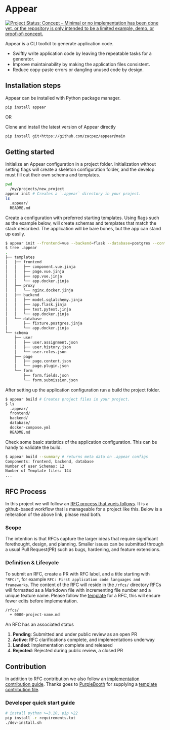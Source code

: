 # Appear

[![Project Status: Concept – Minimal or no implementation has been done yet, or the repository is only intended to be a limited example, demo, or proof-of-concept.](https://www.repostatus.org/badges/latest/concept.svg)](https://www.repostatus.org/#concept)

Appear is a CLI toolkit to generate application code.

* Swiftly write application code by leaving the repeatable tasks for a generator.
* Improve maintainability by making the application files consistent.
* Reduce copy-paste errors or dangling unused code by design.

## Installation steps

Appear can be installed with Python package manager.

``` bash
pip install appear
```

OR

Clone and install the latest version of Appear directly

```bash
pip install git+https://github.com/zacpez/appear@main
```

## Getting started

Initialize an Appear configuration in a project folder. Initialization
without setting flags will create a skeleton configuration folder, and
the develop must fill out their own schema and templates.

```bash
pwd
  /my/projects/new_project
appear init # Creates a `.appear` directory in your project.
ls
  .appear/
  README.md
```

Create a configuration with preferred starting templates. Using flags such as
the example below, will create schemas and templates that match the stack
described. The application will be bare bones, but the app can stand up easily.

```bash
$ appear init --frontend=vue --backend=flask --database=postgres --container=nginx-proxy
$ tree .appear
.
├── templates
│   ├── frontend
│   │   ├── component.vue.jinja
│   │   ├── page.vue.jinja
│   │   ├── app.vue.jinja
│   │   └── app.docker.jinja
│   ├── proxy
│   │   └── nginx.docker.jinja
│   ├── backend
│   │   ├── model.sqlalchemy.jinja
│   │   ├── app.flask.jinja
│   │   ├── test.pytest.jinja
│   │   └── app.docker.jinja
│   └── database
│       ├── fixture.postgres.jinja
│       └── app.docker.jinja
└── schema
    ├── user
    │   ├── user.assignment.json
    │   ├── user.history.json
    │   └── user.roles.json
    ├── page
    │   ├── page.content.json
    │   └── page.plugin.json
    └── form
        ├── form.fields.json
        └── form.submission.json
```

After setting up the application configuration run a build the project folder.

```bash
$ appear build # Creates project files in your project.
$ ls
  .appear/
  frontend/
  backend/
  database/
  docker-compose.yml
  README.md
```

Check some basic statistics of the application configuration. This can be handy
to validate the build.

```bash
$ appear build --summary # returns meta data on .appear configs
Components: frontend, backend, database
Number of user Schemas: 12
Number of Template files: 144
...
```

## RFC Process

In this project we will follow an [RFC process that vuejs follows](https://github.com/vuejs/rfcs). It is a github-based workflow that is manageable for a project like this. Below is a reiteration of the above link, please read both.

### Scope

The intention is that RFCs capture the larger ideas that require significant forethought, design, and planning. Smaller issues can be submitted through a usual Pull Request(PR) such as bugs, hardening, and feature extensions.

### Definition & Lifecycle

To submit an RFC, create a PR with RFC label, and a title starting with `"RFC:"`, for example `RFC: First application code languages and frameworks`. The content of the RFC will reside in the ``/rfcs/`` directory RFCs will formatted as a Markdown file with incrementing file number and a unique feature name.
Please follow the [template](https://github.com/vuejs/rfcs/blob/master/0000-template.md) for a RFC, this will ensure fewer edits before implementation.

```bash
/rfcs/
  + 0000-project-name.md
```

An RFC has an associated status

1. **Pending**: Submitted and under public review as an open PR
2. **Active**: RFC clarifications complete, and implementations underway
3. **Landed**: Implementation complete and released
4. **Rejected**: Rejected during public review, a closed PR

## Contribution

In addition to RFC contribution we also follow an [implementation contribution guide](CONTRIBUTION.md). Thanks goes to [PurpleBooth](https://gist.github.com/PurpleBooth) for supplying a [template contribution file](https://gist.github.com/PurpleBooth/b24679402957c63ec426).

### Developer quick start guide

```bash
# install python >=3.10, pip >22
pip install -r requirements.txt
./dev-install.sh
```

